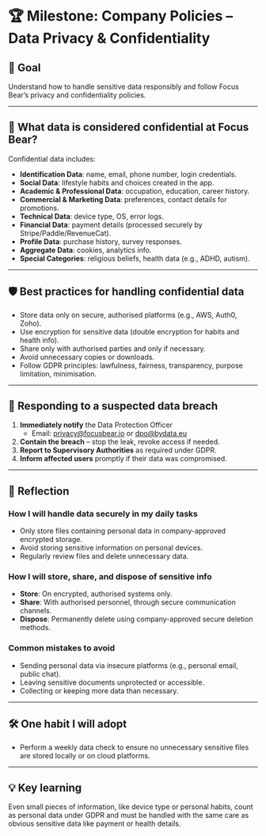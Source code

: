 # 🏆 Milestone: Company Policies – Data Privacy & Confidentiality

## 🎯 Goal
Understand how to handle sensitive data responsibly and follow Focus Bear’s privacy and confidentiality policies.

---

## 🔐 What data is considered confidential at Focus Bear?
Confidential data includes:
- **Identification Data**: name, email, phone number, login credentials.
- **Social Data**: lifestyle habits and choices created in the app.
- **Academic & Professional Data**: occupation, education, career history.
- **Commercial & Marketing Data**: preferences, contact details for promotions.
- **Technical Data**: device type, OS, error logs.
- **Financial Data**: payment details (processed securely by Stripe/Paddle/RevenueCat).
- **Profile Data**: purchase history, survey responses.
- **Aggregate Data**: cookies, analytics info.
- **Special Categories**: religious beliefs, health data (e.g., ADHD, autism).

---

## 🛡 Best practices for handling confidential data
- Store data only on secure, authorised platforms (e.g., AWS, Auth0, Zoho).
- Use encryption for sensitive data (double encryption for habits and health info).
- Share only with authorised parties and only if necessary.
- Avoid unnecessary copies or downloads.
- Follow GDPR principles: lawfulness, fairness, transparency, purpose limitation, minimisation.

---

## 🚨 Responding to a suspected data breach
1. **Immediately notify** the Data Protection Officer  
   - Email: privacy@focusbear.io or dpo@bydata.eu
2. **Contain the breach** – stop the leak, revoke access if needed.
3. **Report to Supervisory Authorities** as required under GDPR.
4. **Inform affected users** promptly if their data was compromised.

---

## 📝 Reflection

### How I will handle data securely in my daily tasks
- Only store files containing personal data in company-approved encrypted storage.
- Avoid storing sensitive information on personal devices.
- Regularly review files and delete unnecessary data.

### How I will store, share, and dispose of sensitive info
- **Store**: On encrypted, authorised systems only.
- **Share**: With authorised personnel, through secure communication channels.
- **Dispose**: Permanently delete using company-approved secure deletion methods.

### Common mistakes to avoid
- Sending personal data via insecure platforms (e.g., personal email, public chat).
- Leaving sensitive documents unprotected or accessible.
- Collecting or keeping more data than necessary.

---

## 🛠 One habit I will adopt
- Perform a weekly data check to ensure no unnecessary sensitive files are stored locally or on cloud platforms.

---

## 💡 Key learning
Even small pieces of information, like device type or personal habits, count as personal data under GDPR and must be handled with the same care as obvious sensitive data like payment or health details.
